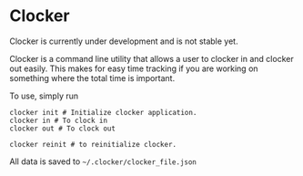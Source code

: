 # Clocker

Clocker is currently under development and is not 
stable yet. 

Clocker is a command line utility that allows a 
user to clocker in and clocker out easily. 
This makes for easy time tracking if you are working on 
something where the total time is important.

To use, simply run

```
clocker init # Initialize clocker application. 
clocker in # To clock in 
clocker out # To clock out

clocker reinit # to reinitialize clocker. 
```
All data is saved to `~/.clocker/clocker_file.json`
